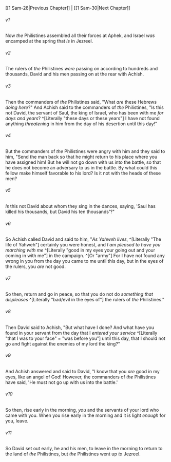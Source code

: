 ﻿---
aliases:
  - 1 Samuel 29
---

[[1 Sam-28|Previous Chapter]] | [[1 Sam-30|Next Chapter]]

###### v1
Now _the_ Philistines assembled all their forces at Aphek, and Israel _was_ encamped at the spring that _is_ in Jezreel.

###### v2
The rulers of _the_ Philistines _were_ passing on according to hundreds and thousands, David and his men passing on at the rear with Achish.

###### v3
Then the commanders of _the_ Philistines said, "What _are_ these Hebrews _doing here_?" And Achish said to the commanders of _the_ Philistines, "Is this not David, the servant of Saul, the king of Israel, who has been with me _for days and years_? ^[Literally "these days or these years"] I have not found anything _threatening_ in him from the day of his desertion until this day!"

###### v4
But the commanders of _the_ Philistines were angry with him and they said to him, "Send the man back so that he might return to his place where you have assigned him! But he will not go down with us into the battle, so that he does not become an adversary to us in the battle. By what could this fellow make himself favorable to his lord? Is it not with the heads of these men?

###### v5
_Is_ this not David about whom they sing in the dances, saying,
'Saul has killed his thousands,
but David his ten thousands'?"

###### v6
So Achish called David and said to him, "_As Yahweh lives_, ^[Literally "The life of Yahweh"] certainly you were honest, and _I am pleased to have you marching with me_ ^[Literally "good in my eyes your going out and your coming in with me"] in the campaign. ^[Or "army"] For I have not found any wrong in you from the day you came to me until this day, but in the eyes of the rulers, you _are_ not good.

###### v7
So then, return and go in peace, so that you do not do _something that displeases_ ^[Literally "bad/evil in the eyes of"] the rulers of _the_ Philistines."

###### v8
Then David said to Achish, "But what have I done? And what have you found in your servant from the day that I _entered your service_ ^[Literally "that I was to your face" = "was before you"] until this day, that I should not go and fight against the enemies of my lord the king?"

###### v9
And Achish answered and said to David, "I know that you _are_ good in my eyes, like an angel of God! However, the commanders of _the_ Philistines have said, 'He must not go up with us into the battle.'

###### v10
So then, rise early in the morning, _you_ and the servants of your lord who came with you. When you rise early in the morning and it is light _enough_ for you, leave.

###### v11
So David set out early, he and his men, to leave in the morning to return to the land of _the_ Philistines, but _the_ Philistines went up _to_ Jezreel.